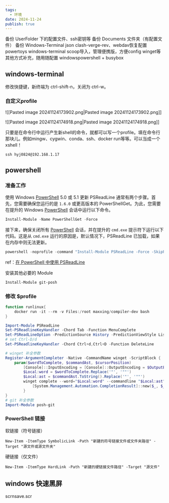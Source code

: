 ```yaml
---
tags:
  - 环境
date: 2024-11-24
publish: true
---
```



备份 UserFolder 下的配置文件、ssh密钥等
备份 Documents 文件夹（有配置文件）
备份 Windows-Terminal json
clash-verge-rev、webdav恢复配置
powertoys
windows-terminal
scoop导入，管理便携版，方便config
winget等其他方式补充，随用随配置
windowspowershell + busybox

## windows-terminal

修改快捷键，新终端为 ctrl-shift-n，关闭为 ctrl-w。
### 自定义profile

![[Pasted image 20241124173902.png|Pasted image 20241124173902.png]]

![[Pasted image 20241124174918.png|Pasted image 20241124174918.png]]

只要是在命令行中运行产生新shell的命令，就都可以写一个profile。填在命令行那块儿。例如mingw、cygwin、conda、ssh、docker run等等。可以当成一个xshell！

```
ssh hyj0824@192.168.1.17
```

## powershell

### 准备工作

使用 Windows [PowerShell](https://cn.a-d.site/?cat=powershell) 5.0 或 5.1 更新 PSReadLine 通常有两个步骤。首先，您需要确保您运行的是 `1.6.0` 或更高版本的 PowerShellGet。为此，您需要在提升的 Windows [PowerShell](https://cn.a-d.site/?cat=powershell) 会话中运行以下命令。

```powershell
Install-Module -Name PowerShellGet -Force
```

接下来，确保关闭所有 [PowerShell](https://cn.a-d.site/?cat=powershell) 会话，并在提升的 `cmd.exe` 提示符下运行以下代码。这是从 `cmd.exe` 运行的原因是，默认情况下，PSReadLine 已加载，如果在内存中则无法更新。

```powershell
powershell -noprofile -command "Install-Module PSReadLine -Force -SkipPublisherCheck -AllowPrerelease"
```

ref：[在 PowerShell 中使用 PSReadLine](https://cn.linux-console.net/?p=7394)

安装其他必要的 Module

```powershell
Install-Module git-posh
```

### 修改 $profile

```powershell
function runlinux{
	docker run -it --rm -v Files:/root maxxing/compiler-dev bash
}

Import-Module PSReadLine
Set-PSReadlineKeyHandler -Chord Tab -Function MenuComplete
Set-PSReadLineOption -PredictionSource History -PredictionViewStyle ListView
# set Ctrl-D/d
Set-PSReadlineKeyHandler -Chord Ctrl+d,Ctrl+D -Function DeleteLine

# winget 补全参数
Register-ArgumentCompleter -Native -CommandName winget -ScriptBlock {
    param($wordToComplete, $commandAst, $cursorPosition)
        [Console]::InputEncoding = [Console]::OutputEncoding = $OutputEncoding = [System.Text.Utf8Encoding]::new()
        $Local:word = $wordToComplete.Replace('"', '""')
        $Local:ast = $commandAst.ToString().Replace('"', '""')
        winget complete --word="$Local:word" --commandline "$Local:ast" --position $cursorPosition | ForEach-Object {
            [System.Management.Automation.CompletionResult]::new($_, $_, 'ParameterValue', $_)
        }
}
# git 补全参数
Import-Module posh-git
```

### PowerShell 链接

软链接（符号链接）

```
New-Item -ItemType SymbolicLink -Path "新建的符号链接文件或文件夹路径" -Target "源文件或源文件夹"
```

硬链接（仅文件）

```
New-Item -ItemType HardLink -Path "新建的硬链接文件路径" -Target "源文件"
```

## windows 快速黑屏

scrnsave.scr
